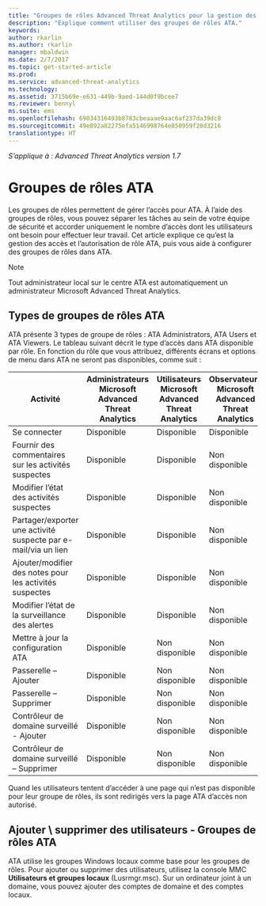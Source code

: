 ```yaml
---
title: "Groupes de rôles Advanced Threat Analytics pour la gestion des accès | Microsoft Docs"
description: "Explique comment utiliser des groupes de rôles ATA."
keywords: 
author: rkarlin
ms.author: rkarlin
manager: mbaldwin
ms.date: 2/7/2017
ms.topic: get-started-article
ms.prod: 
ms.service: advanced-threat-analytics
ms.technology: 
ms.assetid: 3715b69e-e631-449b-9aed-144d0f9bcee7
ms.reviewer: bennyl
ms.suite: ems
ms.openlocfilehash: 69034316493b8783cbeaaae9aac6af237da39dc8
ms.sourcegitcommit: 49e892a82275efa5146998764e850959f20d3216
translationtype: HT
---
```

*S’applique à : Advanced Threat Analytics version 1.7*




# <a name="ata-role-groups"></a>Groupes de rôles ATA

Les groupes de rôles permettent de gérer l’accès pour ATA. À l’aide des groupes de rôles, vous pouvez séparer les tâches au sein de votre équipe de sécurité et accorder uniquement le nombre d’accès dont les utilisateurs ont besoin pour effectuer leur travail. Cet article explique ce qu’est la gestion des accès et l’autorisation de rôle ATA, puis vous aide à configurer des groupes de rôles dans ATA.

> [!NOTE]
> Tout administrateur local sur le centre ATA est automatiquement un administrateur Microsoft Advanced Threat Analytics.

## <a name="types-of-ata-role-groups"></a>Types de groupes de rôles ATA 

ATA présente 3 types de groupe de rôles : ATA Administrators, ATA Users et ATA Viewers. Le tableau suivant décrit le type d’accès dans ATA disponible par rôle. En fonction du rôle que vous attribuez, différents écrans et options de menu dans ATA ne seront pas disponibles, comme suit :

|Activité |Administrateurs Microsoft Advanced Threat Analytics|Utilisateurs Microsoft Advanced Threat Analytics|Observateurs Microsoft Advanced Threat Analytics|
|----|----|----|----|
|Se connecter|Disponible|Disponible|Disponible|
|Fournir des commentaires sur les activités suspectes|Disponible|Disponible|Non disponible|
|Modifier l’état des activités suspectes|Disponible|Disponible|Non disponible|
|Partager/exporter une activité suspecte par e-mail/via un lien|Disponible|Disponible|Non disponible|
|Ajouter/modifier des notes pour les activités suspectes|Disponible|Disponible|Non disponible|
|Modifier l’état de la surveillance des alertes|Disponible|Disponible|Non disponible|
|Mettre à jour la configuration ATA|Disponible|Non disponible|Non disponible|
|Passerelle – Ajouter|Disponible|Non disponible|Non disponible|
|Passerelle – Supprimer |Disponible|Non disponible|Non disponible|
|Contrôleur de domaine surveillé - Ajouter |Disponible|Non disponible|Non disponible|
|Contrôleur de domaine surveillé – Supprimer|Disponible|Non disponible|Non disponible|

Quand les utilisateurs tentent d’accéder à une page qui n’est pas disponible pour leur groupe de rôles, ils sont redirigés vers la page ATA d’accès non autorisé. 

## <a name="add--remove-users---ata-role-groups"></a>Ajouter \ supprimer des utilisateurs - Groupes de rôles ATA 

ATA utilise les groupes Windows locaux comme base pour les groupes de rôles. Pour ajouter ou supprimer des utilisateurs, utilisez la console MMC **Utilisateurs et groupes locaux** (Lusrmgr.msc). Sur un ordinateur joint à un domaine, vous pouvez ajouter des comptes de domaine et des comptes locaux. 

